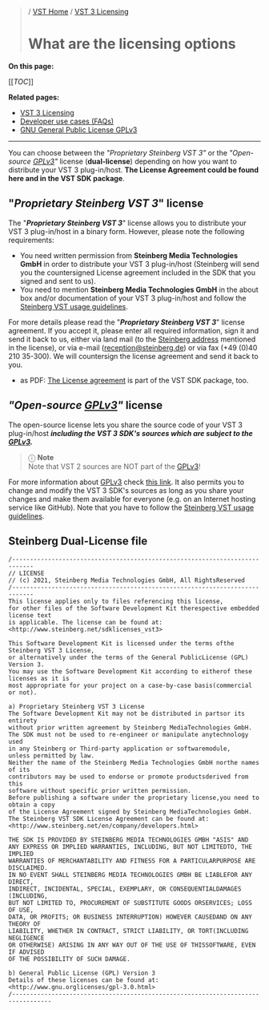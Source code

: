 >/ [VST Home](../index.md) / [VST 3 Licensing](../VST+3+Licensing/Index.md)
>
># What are the licensing options

**On this page:**

[[_TOC_]]

**Related pages:**

- [VST 3 Licensing](../VST+3+Licensing/Index.md)
- [Developer use cases (FAQs)](../VST+3+Licensing/Developer+use+cases.md)
- [GNU General Public License GPLv3](https://www.gnu.org/licenses/gpl-3.0.en.html)

---

You can choose between the *"Proprietary Steinberg VST 3"* or the *"Open-source [GPLv3](https://www.gnu.org/licenses/gpl-3.0.en.html)"* license (**dual-license**) depending on how you want to distribute your VST 3 plug-in/host. **The License Agreement could be found here and in the VST SDK package**.

## "*Proprietary Steinberg VST 3*" license
The "***Proprietary Steinberg VST 3***" license allows you to distribute your VST 3 plug-in/host in a binary form. However, please note the following requirements:
- You need written permission from **Steinberg Media Technologies GmbH** in order to distribute your VST 3 plug-in/host (Steinberg will send you the countersigned License agreement included in the SDK that you signed and sent to us).
- You need to mention **Steinberg Media Technologies GmbH** in the about box and/or documentation of your VST 3 plug-in/host and follow the [Steinberg VST usage guidelines](../VST+3+Licensing/Usage+guidelines.md).

For more details please read the "***Proprietary Steinberg VST 3***" license agreement. If you accept it, please enter all required information, sign it and send it back to us, either via land mail (to the [Steinberg address](https://o.steinberg.net/en/extras/about.html) mentioned in the license), or via e-mail (<reception@steinberg.de>) or via fax (+49 (0)40 210 35-300). We will countersign the license agreement and send it back to you.

- as PDF: [The License agreement](../../resources/VST3_License_Agreement.pdf) is part of the VST SDK package, too.

## *"Open-source [GPLv3](https://www.gnu.org/licenses/gpl-3.0.en.html)"* license

The open-source license lets you share the source code of your VST 3 plug-in/host ***including the VST 3 SDK's sources which are subject to the [GPLv3](https://www.gnu.org/licenses/gpl-3.0.en.html).***

>ⓘ **Note**\
>Note that VST 2 sources are NOT part of the [GPLv3](https://www.gnu.org/licenses/gpl-3.0.en.html)!

For more information about [GPLv3](https://www.gnu.org/licenses/gpl-3.0.en.html) check [this link](https://www.gnu.org/licenses/gpl-3.0.en.html). It also permits you to change and modify the VST 3 SDK's sources as long as you share your changes and make them available for everyone (e.g. on an Internet hosting service like GitHub). Note that you have to follow the [Steinberg VST usage guidelines](../VST+3+Licensing/Usage+guidelines.md).

## Steinberg Dual-License file
```
/----------------------------------------------------------------------------
// LICENSE
// (c) 2021, Steinberg Media Technologies GmbH, All RightsReserved
/----------------------------------------------------------------------------
This license applies only to files referencing this license,
for other files of the Software Development Kit therespective embedded license text
is applicable. The license can be found at: <http://www.steinberg.net/sdklicenses_vst3>

This Software Development Kit is licensed under the terms ofthe Steinberg VST 3 License,
or alternatively under the terms of the General PublicLicense (GPL) Version 3.
You may use the Software Development Kit according to eitherof these licenses as it is
most appropriate for your project on a case-by-case basis(commercial or not).

a) Proprietary Steinberg VST 3 License
The Software Development Kit may not be distributed in partsor its entirety
without prior written agreement by Steinberg MediaTechnologies GmbH.
The SDK must not be used to re-engineer or manipulate anytechnology used
in any Steinberg or Third-party application or softwaremodule,
unless permitted by law.
Neither the name of the Steinberg Media Technologies GmbH northe names of its
contributors may be used to endorse or promote productsderived from this
software without specific prior written permission.
Before publishing a software under the proprietary license,you need to obtain a copy
of the License Agreement signed by Steinberg MediaTechnologies GmbH.
The Steinberg VST SDK License Agreement can be found at:
<http://www.steinberg.net/en/company/developers.html>

THE SDK IS PROVIDED BY STEINBERG MEDIA TECHNOLOGIES GMBH "ASIS" AND
ANY EXPRESS OR IMPLIED WARRANTIES, INCLUDING, BUT NOT LIMITEDTO, THE IMPLIED
WARRANTIES OF MERCHANTABILITY AND FITNESS FOR A PARTICULARPURPOSE ARE DISCLAIMED.
IN NO EVENT SHALL STEINBERG MEDIA TECHNOLOGIES GMBH BE LIABLEFOR ANY DIRECT,
INDIRECT, INCIDENTAL, SPECIAL, EXEMPLARY, OR CONSEQUENTIALDAMAGES (INCLUDING,
BUT NOT LIMITED TO, PROCUREMENT OF SUBSTITUTE GOODS ORSERVICES; LOSS OF USE,
DATA, OR PROFITS; OR BUSINESS INTERRUPTION) HOWEVER CAUSEDAND ON ANY THEORY OF
LIABILITY, WHETHER IN CONTRACT, STRICT LIABILITY, OR TORT(INCLUDING NEGLIGENCE
OR OTHERWISE) ARISING IN ANY WAY OUT OF THE USE OF THISSOFTWARE, EVEN IF ADVISED
OF THE POSSIBILITY OF SUCH DAMAGE.

b) General Public License (GPL) Version 3
Details of these licenses can be found at: <http://www.gnu.orglicenses/gpl-3.0.html>
/---------------------------------------------------------------------------------
```
